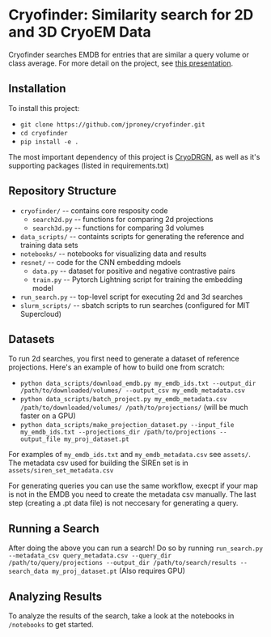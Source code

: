 # Cryofinder: Similarity search for 2D and 3D CryoEM Data

Cryofinder searches EMDB for entries that are similar a query volume or class average. For more detail on the project, see [this presentation](https://docs.google.com/presentation/d/1hc0vHot9foLLG8RxMl-MbqJ3bkJ6xuzg/edit?usp=share_link&ouid=105615752929398207186&rtpof=true&sd=true).

## Installation

To install this project:
* `git clone https://github.com/jproney/cryofinder.git`
* `cd cryofinder`
* `pip install -e .` 

The most important dependency of this project is [CryoDRGN](https://github.com/ml-struct-bio/cryodrgn), as well as it's supporting packages (listed in requirements.txt)

## Repository Structure

- `cryofinder/` -- contains core resposity code
  - `search2d.py` -- functions for comparing 2d projections
  - `search3d.py` -- functions for comparing 3d volumes
- `data_scripts/` -- containts scripts for generating the reference and training data sets
- `notebooks/` -- notebooks for visualizing data and results
- `resnet/` -- code for the CNN embedding mdoels
  - `data.py` -- dataset for positive and negative contrastive pairs
  - `train.py` -- Pytorch Lightning script for training the embedding model
- `run_search.py` -- top-level script for executing 2d and 3d searches
- `slurm_scripts/` -- sbatch scripts to run searches (configured for MIT Supercloud)

## Datasets 

To run 2d searches, you first need to generate a dataset of reference projections. Here's an example of how to build one from scratch:
* `python data_scripts/download_emdb.py my_emdb_ids.txt --output_dir /path/to/downloaded/volumes/ --output_csv my_emdb_metadata.csv`
* `python data_scripts/batch_project.py my_emdb_metadata.csv /path/to/downloaded/volumes/ /path/to/projections/` (will be much faster on a GPU)
* `python data_scripts/make_projection_dataset.py --input_file my_emdb_ids.txt --projections_dir /path/to/projections --output_file my_proj_dataset.pt`

For examples of `my_emdb_ids.txt` and `my_emdb_metadata.csv` see `assets/`. The metadata csv used for building the SIREn set is in `assets/siren_set_metadata.csv`

For generating queries you can use the same workflow, execpt if your map is not in the EMDB you need to create the metadata csv manually. The last step (creating a .pt data file) is not neccesary for generating a query.

## Running a Search

After doing the above you can run a search! Do so by running
`run_search.py --metadata_csv query_metadata.csv --query_dir /path/to/query/projections --output_dir /path/to/search/results --search_data my_proj_dataset.pt` (Also requires GPU)

## Analyzing Results

To analyze the results of the search, take a look at the notebooks in `/notebooks` to get started.



